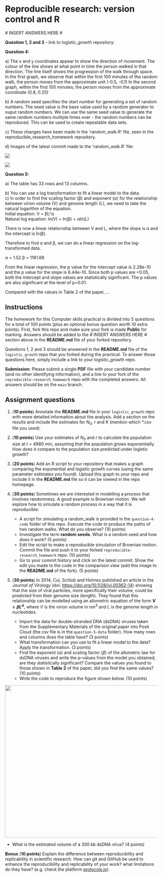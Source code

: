 # Reproducible research: version control and R

\# INSERT ANSWERS HERE #

**Question 1, 2 and 3** - link to logistic_growth repository:




**Question 4:**

a) The x and y coordinates appear to show the direction of movement. The colour of the line shows at what point in time the person walked in that direction. The line itself shows the progression of the walk through space.
<br>
In the first graph, we observe that within the first 100 minutes of the random walk, the person moves from the approximate unit (-0.5, -0.1)
In the second graph, within the first 100 minutes, the person moves from the approximate coordinate (0.8, 0.25)


b) A random seed specifies the start number for generating a set of random numbers. The seed value is the base value used by a random generator to ouput random numbers. We can use the same seed value to generate the same random numbers multiple times over - the random numbers can be reproduced. This can be used to create repeatable data sets.

c) These changes have been made in the 'random_walk.R' file, seen in the reproducible_research_homework repository.

d) Images of the latest commit made to the 'random_walk.R' file:

  <p>
     <img src="https://github.com/amccarthykerrigan/reproducible-research_homework/blob/aced320a973bb0fe7850b3144bb01b905a31066f/Q4d_Latest_commit_1.png">
  </p> 
    
  <p>
     <img src="https://github.com/amccarthykerrigan/reproducible-research_homework/blob/a1129be13c0f0e252e451d4c1705e2e07f9e94b1/Q4d_Latest_commit_2.png">
  </p>  


**Question 5:**

a) The table has 33 rows and 13 columns.

b) You can use a log transformation to fit a linear model to the data.  
c) In order to find the scaling factor (β) and exponent (α) for the relationship between virion volume (V) and genome length (L), we need to take the natural logarithm of the equation.
<br>
Initial equation: V = βL^α
<br>
Natural log equation: ln(V) = ln(β) + αln(L)

There is now a linear relationship between V and L, where the slope is α and the intercept is ln(β).

Therefore to find α and β, we can do a linear regression on the log-transformed data.

α = 1.52
β = 1181.68

From the linear regression, the p value for the intercept value is 2.28e-10 and the p value for the slope is 6.44e-10. Since both p values are <0.05, both the intercept and slope values are statistically significant. The p values are also significant at the level of p<0.01.

Compared with the values in Table 2 of the paper, ...


## Instructions

The homework for this Computer skills practical is divided into 5 questions for a total of 100 points (plus an optional bonus question worth 10 extra points). First, fork this repo and make sure your fork is made **Public** for marking. Answers should be added to the # INSERT ANSWERS HERE # section above in the **README.md** file of your forked repository.

Questions 1, 2 and 3 should be answered in the **README.md** file of the `logistic_growth` repo that you forked during the practical. To answer those questions here, simply include a link to your logistic_growth repo.

**Submission**: Please submit a single **PDF** file with your candidate number (and no other identifying information), and a link to your fork of the `reproducible-research_homework` repo with the completed answers. All answers should be on the `main` branch.

## Assignment questions 

1) (**10 points**) Annotate the **README.md** file in your `logistic_growth` repo with more detailed information about the analysis. Add a section on the results and include the estimates for $N_0$, $r$ and $K$ (mention which *.csv file you used).
   
2) (**10 points**) Use your estimates of $N_0$ and $r$ to calculate the population size at $t$ = 4980 min, assuming that the population grows exponentially. How does it compare to the population size predicted under logistic growth? 

3) (**20 points**) Add an R script to your repository that makes a graph comparing the exponential and logistic growth curves (using the same parameter estimates you found). Upload this graph to your repo and include it in the **README.md** file so it can be viewed in the repo homepage.
   
4) (**30 points**) Sometimes we are interested in modelling a process that involves randomness. A good example is Brownian motion. We will explore how to simulate a random process in a way that it is reproducible:

   - A script for simulating a random_walk is provided in the `question-4-code` folder of this repo. Execute the code to produce the paths of two random walks. What do you observe? (10 points)
   - Investigate the term **random seeds**. What is a random seed and how does it work? (5 points)
   - Edit the script to make a reproducible simulation of Brownian motion. Commit the file and push it to your forked `reproducible-research_homework` repo. (10 points)
   - Go to your commit history and click on the latest commit. Show the edit you made to the code in the comparison view (add this image to the **README.md** of the fork). (5 points)

5) (**30 points**) In 2014, Cui, Schlub and Holmes published an article in the *Journal of Virology* (doi: https://doi.org/10.1128/jvi.00362-14) showing that the size of viral particles, more specifically their volume, could be predicted from their genome size (length). They found that this relationship can be modelled using an allometric equation of the form **$`V = \beta L^{\alpha}`$**, where $`V`$ is the virion volume in nm<sup>3</sup> and $`L`$ is the genome length in nucleotides.

   - Import the data for double-stranded DNA (dsDNA) viruses taken from the Supplementary Materials of the original paper into Posit Cloud (the csv file is in the `question-5-data` folder). How many rows and columns does the table have? (3 points)
   - What transformation can you use to fit a linear model to the data? Apply the transformation. (3 points)
   - Find the exponent ($\alpha$) and scaling factor ($\beta$) of the allometric law for dsDNA viruses and write the p-values from the model you obtained, are they statistically significant? Compare the values you found to those shown in **Table 2** of the paper, did you find the same values? (10 points)
   - Write the code to reproduce the figure shown below. (10 points)

  <p align="center">
     <img src="https://github.com/josegabrielnb/reproducible-research_homework/blob/main/question-5-data/allometric_scaling.png" width="600" height="500">
  </p>

  - What is the estimated volume of a 300 kb dsDNA virus? (4 points)

**Bonus** (**10 points**) Explain the difference between reproducibility and replicability in scientific research. How can git and GitHub be used to enhance the reproducibility and replicability of your work? what limitations do they have? (e.g. check the platform [protocols.io](https://www.protocols.io/)).
